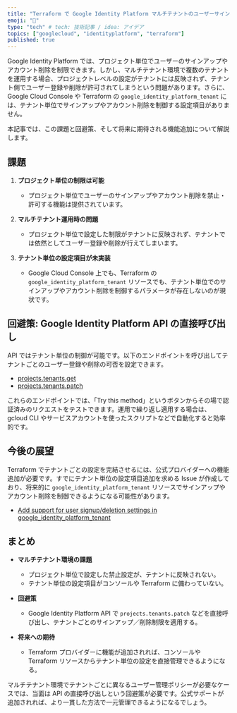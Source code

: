 ```yaml
---
title: "Terraform で Google Identity Platform マルチテナントのユーザーサインアップと削除を制御する方法"
emoji: "🧱"
type: "tech" # tech: 技術記事 / idea: アイデア
topics: ["googlecloud", "identityplatform", "terraform"]
published: true
---
```


Google Identity Platform では、プロジェクト単位でユーザーのサインアップやアカウント削除を制限できます。しかし、マルチテナント環境で複数のテナントを運用する場合、プロジェクトレベルの設定がテナントには反映されず、テナント側でユーザー登録や削除が許可されてしまうという問題があります。さらに、Google Cloud Console や Terraform の `google_identity_platform_tenant` には、テナント単位でサインアップやアカウント削除を制御する設定項目がありません。

本記事では、この課題と回避策、そして将来に期待される機能追加について解説します。

## 課題

1. **プロジェクト単位の制限は可能**
   - プロジェクト単位でユーザーのサインアップやアカウント削除を禁止・許可する機能は提供されています。

2. **マルチテナント運用時の問題**
   - プロジェクト単位で設定した制限がテナントに反映されず、テナントでは依然としてユーザー登録や削除が行えてしまいます。

3. **テナント単位の設定項目が未実装**
   - Google Cloud Console 上でも、Terraform の `google_identity_platform_tenant` リソースでも、テナント単位でのサインアップやアカウント削除を制御するパラメータが存在しないのが現状です。

## 回避策: Google Identity Platform API の直接呼び出し

API ではテナント単位の制御が可能です。以下のエンドポイントを呼び出してテナントごとのユーザー登録や削除の可否を設定できます。

- [projects.tenants.get](https://cloud.google.com/identity-platform/docs/reference/rest/v2/projects.tenants/get)  
- [projects.tenants.patch](https://cloud.google.com/identity-platform/docs/reference/rest/v2/projects.tenants/patch)

これらのエンドポイントでは、「Try this method」というボタンからその場で認証済みのリクエストをテストできます。運用で繰り返し適用する場合は、gcloud CLI やサービスアカウントを使ったスクリプトなどで自動化すると効率的です。

## 今後の展望

Terraform でテナントごとの設定を完結させるには、公式プロバイダーへの機能追加が必要です。すでにテナント単位の設定項目追加を求める Issue が作成しており、将来的に `google_identity_platform_tenant` リソースでサインアップやアカウント削除を制御できるようになる可能性があります。

- [Add support for user signup/deletion settings in google_identity_platform_tenant](https://github.com/hashicorp/terraform-provider-google/issues/20918)

## まとめ

- **マルチテナント環境の課題**  
  - プロジェクト単位で設定した禁止設定が、テナントに反映されない。  
  - テナント単位の設定項目がコンソールや Terraform に備わっていない。

- **回避策**  
  - Google Identity Platform API で `projects.tenants.patch` などを直接呼び出し、テナントごとのサインアップ／削除制限を適用する。

- **将来への期待**  
  - Terraform プロバイダーに機能が追加されれば、コンソールや Terraform リソースからテナント単位の設定を直接管理できるようになる。

マルチテナント環境でテナントごとに異なるユーザー管理ポリシーが必要なケースでは、当面は API の直接呼び出しという回避策が必要です。公式サポートが追加されれば、より一貫した方法で一元管理できるようになるでしょう。
